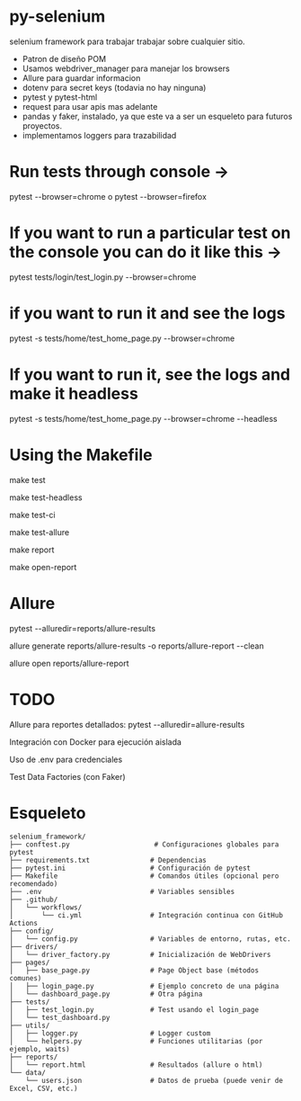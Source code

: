 # py-selenium
selenium framework para trabajar trabajar sobre cualquier sitio.
* Patron de diseño POM
* Usamos webdriver_manager para manejar los browsers
* Allure para guardar informacion
* dotenv para secret keys (todavia no hay ninguna)
* pytest y pytest-html
* request para usar apis mas adelante
* pandas y faker, instalado, ya que este va a ser un esqueleto para futuros proyectos.
* implementamos loggers para trazabilidad


# Run tests through console ->
pytest --browser=chrome
 o
pytest --browser=firefox

# If you want to run a particular test on the console you can do it like this ->

pytest tests/login/test_login.py --browser=chrome

# if you want to run it and see the logs

pytest -s tests/home/test_home_page.py --browser=chrome

# If you want to run it, see the logs and make it headless

pytest -s tests/home/test_home_page.py --browser=chrome --headless


# Using the Makefile

make test

make test-headless

make test-ci

make test-allure

make report

make open-report


# Allure

pytest --alluredir=reports/allure-results

allure generate reports/allure-results -o reports/allure-report --clean

allure open reports/allure-report



# TODO
Allure para reportes detallados: pytest --alluredir=allure-results

Integración con Docker para ejecución aislada

Uso de .env para credenciales

Test Data Factories (con Faker)


# Esqueleto
```
selenium_framework/
├── conftest.py                     # Configuraciones globales para pytest
├── requirements.txt               # Dependencias
├── pytest.ini                     # Configuración de pytest
├── Makefile                       # Comandos útiles (opcional pero recomendado)
├── .env                           # Variables sensibles
├── .github/
│   └── workflows/
│       └── ci.yml                 # Integración continua con GitHub Actions
├── config/
│   └── config.py                  # Variables de entorno, rutas, etc.
├── drivers/
│   └── driver_factory.py          # Inicialización de WebDrivers
├── pages/
│   ├── base_page.py               # Page Object base (métodos comunes)
│   ├── login_page.py              # Ejemplo concreto de una página
│   └── dashboard_page.py          # Otra página
├── tests/
│   ├── test_login.py              # Test usando el login_page
│   └── test_dashboard.py
├── utils/
│   ├── logger.py                  # Logger custom
│   └── helpers.py                 # Funciones utilitarias (por ejemplo, waits)
├── reports/
│   └── report.html                # Resultados (allure o html)
└── data/
    └── users.json                 # Datos de prueba (puede venir de Excel, CSV, etc.)
```